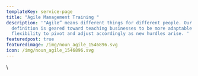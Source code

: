 ```yaml
---
templateKey: service-page
title: "Agile Management Training "
description: '"Agile” means different things for different people. Our
  definition is geared toward teaching businesses to be more adaptable with the
  flexibility to pivot and adjust accordingly as new hurdles arise. '
featuredpost: true
featuredimage: /img/noun_agile_1546896.svg
icon: /img/noun_agile_1546896.svg
---
```

\